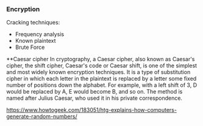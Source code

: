 ### Encryption

Cracking techniques:
 - Frequency analysis
 - Known plaintext
 - Brute Force

**Caesar cipher
In cryptography, a Caesar cipher, also known as Caesar's cipher, the shift cipher, Caesar's code or Caesar shift, is one of the simplest and most widely known encryption techniques. It is a type of substitution cipher in which each letter in the plaintext is replaced by a letter some fixed number of positions down the alphabet. For example, with a left shift of 3, D would be replaced by A, E would become B, and so on. The method is named after Julius Caesar, who used it in his private correspondence.

https://www.howtogeek.com/183051/htg-explains-how-computers-generate-random-numbers/
